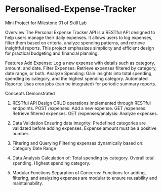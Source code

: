 # Personalised-Expense-Tracker
Mini Project for Milestone 01 of Skill Lab

Overview
The Personal Expense Tracker API is a RESTful API designed to help users manage their daily expenses. It allows users to log expenses, filter them based on criteria, analyze spending patterns, and retrieve insightful reports. This project emphasizes simplicity and efficient design for practical budgeting and financial planning.

Features
Add Expense: Log a new expense with details such as category, amount, and date.
Filter Expenses: Retrieve expenses filtered by category, date range, or both.
Analyze Spending: Gain insights into total spending, spending by category, and the highest spending category.
Automated Reports: Uses cron jobs (can be integrated) for periodic summary reports.

Concepts Demonstrated
1. RESTful API Design
CRUD operations implemented through RESTful endpoints.
POST /expenses: Add a new expense.
GET /expenses: Retrieve filtered expenses.
GET /expenses/analysis: Analyze expenses.

3. Data Validation
Ensuring data integrity:
Predefined categories are validated before adding expenses.
Expense amount must be a positive number.

4. Filtering and Querying
Filtering expenses dynamically based on:
Category
Date Range

5. Data Analysis
Calculation of:
Total spending by category.
Overall total spending.
Highest spending category.

6. Modular Functions
Separation of Concerns: Functions for adding, filtering, and analyzing expenses are modular to ensure reusability and maintainability.
